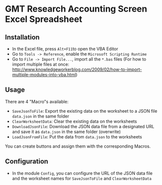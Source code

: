 # GMT Research Accounting Screen Excel Spreadsheet

## Installation

- In the Excel file, press `Alt+F11`to open the VBA Editor
- Go to `Tools -> Reference`, enable the `Microsoft Scripting Runtime`
- Go to `File -> Import File...`, import all the `*.bas` files
  (For how to import multiple files at once: http://www.knowledgeworkerblog.com/2009/02/how-to-import-multiple-modules-into-vba.html)

## Usage

There are 4 "Macro"s available:

- `SaveJsonToFile`: Export the existing data on the worksheet to a JSON file `data.json` in the same folder
- `ClearWorksheetData`: Clear the existing data on the worksheets
- `DownloadJsonFile`: Download the JSON data file from a designated URL and save it as `data.json` in the same folder (overwrite)
- `LoadJsonFromFile`: Put the data from `data.json` to the worksheets

You can create buttons and assign them with the corresponding Macros.

## Configuration

- In the module `Config`, you can configure the URL of the JSON data file
  and the worksheet names for `SaveJsonToFile` and `ClearWorksheetData`

